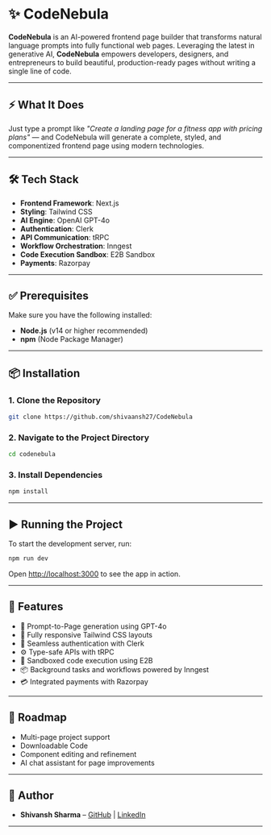 # ✨ CodeNebula

**CodeNebula** is an AI-powered frontend page builder that transforms natural language prompts into fully functional web pages. Leveraging the latest in generative AI, **CodeNebula** empowers developers, designers, and entrepreneurs to build beautiful, production-ready pages without writing a single line of code.

---

## ⚡ What It Does

Just type a prompt like _"Create a landing page for a fitness app with pricing plans"_ — and CodeNebula will generate a complete, styled, and componentized frontend page using modern technologies.

---

## 🛠 Tech Stack

- **Frontend Framework**: Next.js
- **Styling**: Tailwind CSS
- **AI Engine**: OpenAI GPT-4o
- **Authentication**: Clerk
- **API Communication**: tRPC
- **Workflow Orchestration**: Inngest
- **Code Execution Sandbox**: E2B Sandbox
- **Payments**: Razorpay

---

## ✅ Prerequisites

Make sure you have the following installed:

- **Node.js** (v14 or higher recommended)
- **npm** (Node Package Manager)

---

## 📦 Installation

### 1. Clone the Repository
```bash
git clone https://github.com/shivaansh27/CodeNebula
```

### 2. Navigate to the Project Directory
```bash
cd codenebula
```

### 3. Install Dependencies
```bash
npm install
```

---

## ▶️ Running the Project

To start the development server, run:

```bash
npm run dev
```

Open [http://localhost:3000](http://localhost:3000) to see the app in action.

---

## 🚀 Features

- 🧠 Prompt-to-Page generation using GPT-4o
- 🎨 Fully responsive Tailwind CSS layouts
- 🔐 Seamless authentication with Clerk
- ⚙️ Type-safe APIs with tRPC
- 🧪 Sandboxed code execution using E2B
- 📦 Background tasks and workflows powered by Inngest
- 💳 Integrated payments with Razorpay

---

## 🌱 Roadmap

- Multi-page project support
- Downloadable Code
- Component editing and refinement
- AI chat assistant for page improvements

---


## 👤 Author

- **Shivansh Sharma** – [GitHub](https://github.com/shivaansh27) | [LinkedIn](https://www.linkedin.com/in/shivanshsharma27)

---
